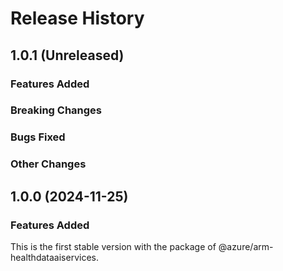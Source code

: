 # Release History

## 1.0.1 (Unreleased)

### Features Added

### Breaking Changes

### Bugs Fixed

### Other Changes

## 1.0.0 (2024-11-25)

### Features Added

This is the first stable version with the package of @azure/arm-healthdataaiservices.
